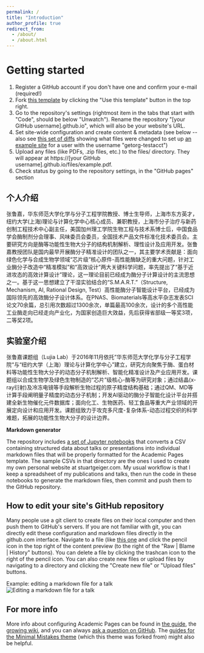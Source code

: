 ```yaml
---
permalink: /
title: "Introduction"
author_profile: true
redirect_from: 
  - /about/
  - /about.html
---
```


Getting started
======
1. Register a GitHub account if you don't have one and confirm your e-mail (required!)
1. Fork [this template](https://github.com/academicpages/academicpages.github.io) by clicking the "Use this template" button in the top right. 
1. Go to the repository's settings (rightmost item in the tabs that start with "Code", should be below "Unwatch"). Rename the repository "[your GitHub username].github.io", which will also be your website's URL.
1. Set site-wide configuration and create content & metadata (see below -- also see [this set of diffs](http://archive.is/3TPas) showing what files were changed to set up [an example site](https://getorg-testacct.github.io) for a user with the username "getorg-testacct")
1. Upload any files (like PDFs, .zip files, etc.) to the files/ directory. They will appear at https://[your GitHub username].github.io/files/example.pdf.  
1. Check status by going to the repository settings, in the "GitHub pages" section

个人介绍
------   
张鲁嘉，华东师范大学化学与分子工程学院教授、博士生导师，上海市东方英才，纽约大学(上海)理论与计算化学中心核心成员、兼职教授，上海市分子治疗与新药创制工程技术中心副主任，美国加州理工学院生物工程与技术系博士后，中国食品学会酶制剂分会理事、风味委员会委员，全国技术产品文件标准化技术委员会。主要研究方向是酶等功能性生物大分子的结构机制解析、理性设计及应用开发。张鲁嘉教授团队是国内最早开展酶分子精准设计的团队之一，其主要学术贡献是：面向绿色化学与合成生物学领域“芯片级”核心原件-高性能酶缺乏的重大问题，针对工业酶分子改造中“精准模拟”和“高效设计”两大关键科学问题，率先提出了“基于近进攻态的高效计算设计”理论，这一理论目前已经成为酶分子计算设计的主流思想之一。基于这一思想建立了干湿实验结合的“S.M.A.R.T.”（Structure, Mechanism, AI, Rational Design, Test）高性能酶分子智能设计平台，已经成为国际领先的高效酶分子设计体系。在PNAS、Biomaterials等高水平杂志发表SCI论文70余篇，总引用次数超过1300余次，单篇最高100余次，设计的多个高性能工业酶走向已经走向产业化，为国家创造巨大效益，先后获得省部级一等奖3项，二等奖2项。

实验室介绍
------    
张鲁嘉课题组（Lujia Lab）于2016年11月依托”华东师范大学化学与分子工程学院“与“纽约大学（上海）理论与计算化学中心”建立，研究方向聚焦于酶、蛋白材料等功能性生物大分子的动态分子机制解析、智能化精准设计及产业应用开发。课题组以合成生物学及绿色生物制造的“芯片”级核心-酶等为研究对象；通过结晶(x-ray衍射)及冷冻电镜等手段解析生物过程的原子精度结构基础；通过QM、MD等计算手段阐明量子精度的动态分子机制；开发AI驱动的酶分子智能化设计平台并搭建全新生物催化元件数据库；面向化工、生物医药、轻工食品等重大产业领域的开展定向设计和应用开发。课题组致力于攻克多尺度-复杂体系-动态过程交织的科学难题，拓展的功能性生物大分子的设计边界。

**Markdown generator**

The repository includes [a set of Jupyter notebooks](https://github.com/academicpages/academicpages.github.io/tree/master/markdown_generator
) that converts a CSV containing structured data about talks or presentations into individual markdown files that will be properly formatted for the Academic Pages template. The sample CSVs in that directory are the ones I used to create my own personal website at stuartgeiger.com. My usual workflow is that I keep a spreadsheet of my publications and talks, then run the code in these notebooks to generate the markdown files, then commit and push them to the GitHub repository.

How to edit your site's GitHub repository
------
Many people use a git client to create files on their local computer and then push them to GitHub's servers. If you are not familiar with git, you can directly edit these configuration and markdown files directly in the github.com interface. Navigate to a file (like [this one](https://github.com/academicpages/academicpages.github.io/blob/master/_talks/2012-03-01-talk-1.md) and click the pencil icon in the top right of the content preview (to the right of the "Raw | Blame | History" buttons). You can delete a file by clicking the trashcan icon to the right of the pencil icon. You can also create new files or upload files by navigating to a directory and clicking the "Create new file" or "Upload files" buttons. 

Example: editing a markdown file for a talk
![Editing a markdown file for a talk](/images/editing-talk.png)

For more info
------
More info about configuring Academic Pages can be found in [the guide](https://academicpages.github.io/markdown/), the [growing wiki](https://github.com/academicpages/academicpages.github.io/wiki), and you can always [ask a question on GitHub](https://github.com/academicpages/academicpages.github.io/discussions). The [guides for the Minimal Mistakes theme](https://mmistakes.github.io/minimal-mistakes/docs/configuration/) (which this theme was forked from) might also be helpful.
